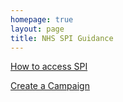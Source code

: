 ```yaml
---
homepage: true
layout: page
title: NHS SPI Guidance
---
```


[How to access SPI](./how-to-access-spi.md)

[Create a Campaign](./create-a-campaign.md)